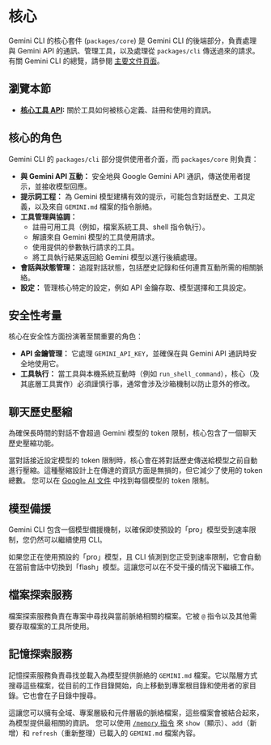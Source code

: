 # 核心

Gemini CLI 的核心套件 (`packages/core`) 是 Gemini CLI 的後端部分，負責處理與 Gemini API 的通訊、管理工具，以及處理從 `packages/cli` 傳送過來的請求。有關 Gemini CLI 的總覽，請參閱 [主要文件頁面](../index.md)。

## 瀏覽本節

- **[核心工具 API](./tools-api.md):** 關於工具如何被核心定義、註冊和使用的資訊。

## 核心的角色

Gemini CLI 的 `packages/cli` 部分提供使用者介面，而 `packages/core` 則負責：

- **與 Gemini API 互動：** 安全地與 Google Gemini API 通訊，傳送使用者提示，並接收模型回應。
- **提示詞工程：** 為 Gemini 模型建構有效的提示，可能包含對話歷史、工具定義，以及來自 `GEMINI.md` 檔案的指令脈絡。
- **工具管理與協調：**
  - 註冊可用工具（例如，檔案系統工具、shell 指令執行）。
  - 解讀來自 Gemini 模型的工具使用請求。
  - 使用提供的參數執行請求的工具。
  - 將工具執行結果返回給 Gemini 模型以進行後續處理。
- **會話與狀態管理：** 追蹤對話狀態，包括歷史記錄和任何連貫互動所需的相關脈絡。
- **設定：** 管理核心特定的設定，例如 API 金鑰存取、模型選擇和工具設定。

## 安全性考量

核心在安全性方面扮演著至關重要的角色：

- **API 金鑰管理：** 它處理 `GEMINI_API_KEY`，並確保在與 Gemini API 通訊時安全地使用它。
- **工具執行：** 當工具與本機系統互動時（例如 `run_shell_command`），核心（及其底層工具實作）必須謹慎行事，通常會涉及沙箱機制以防止意外的修改。

## 聊天歷史壓縮

為確保長時間的對話不會超過 Gemini 模型的 token 限制，核心包含了一個聊天歷史壓縮功能。

當對話接近設定模型的 token 限制時，核心會在將對話歷史傳送給模型之前自動進行壓縮。這種壓縮設計上在傳達的資訊方面是無損的，但它減少了使用的 token 總數。
您可以在 [Google AI 文件](https://ai.google.dev/gemini-api/docs/models) 中找到每個模型的 token 限制。

## 模型備援

Gemini CLI 包含一個模型備援機制，以確保即使預設的「pro」模型受到速率限制，您仍然可以繼續使用 CLI。

如果您正在使用預設的「pro」模型，且 CLI 偵測到您正受到速率限制，它會自動在當前會話中切換到「flash」模型。這讓您可以在不受干擾的情況下繼續工作。

## 檔案探索服務

檔案探索服務負責在專案中尋找與當前脈絡相關的檔案。它被 `@` 指令以及其他需要存取檔案的工具所使用。

## 記憶探索服務

記憶探索服務負責尋找並載入為模型提供脈絡的 `GEMINI.md` 檔案。它以階層方式搜尋這些檔案，從目前的工作目錄開始，向上移動到專案根目錄和使用者的家目錄。它也會在子目錄中搜尋。

這讓您可以擁有全域、專案層級和元件層級的脈絡檔案，這些檔案會被結合起來，為模型提供最相關的資訊。
您可以使用 [`/memory` 指令](../cli/commands.md) 來 `show`（顯示）、`add`（新增）和 `refresh`（重新整理）已載入的 `GEMINI.md` 檔案內容。